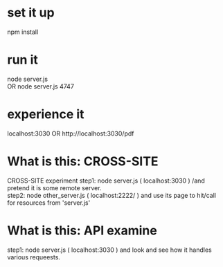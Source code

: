 # set it up
npm install

# run it
node server.js  
OR 
node server.js 4747

# experience it
localhost:3030 
OR
http://localhost:3030/pdf

# What is this: CROSS-SITE
CROSS-SITE experiment
step1: node server.js ( localhost:3030 ) /and pretend it is some remote server.   
step2: node other_server.js ( localhost:2222/ ) and use its page to hit/call for resources from 'server.js' 

# What is this: API examine
step1: node server.js ( localhost:3030 ) and look and see how it handles various requeests. 

